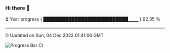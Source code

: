 ### Hi there 👋

⏳ Year progress { ███████████████████████████▁▁▁ } 92.35 %

---

⏰ Updated on Sun, 04 Dec 2022 01:41:06 GMT

![Progress Bar CI](https://github.com/ZhaoGui/ZhaoGui/workflows/Progress%20Bar%20CI/badge.svg)
